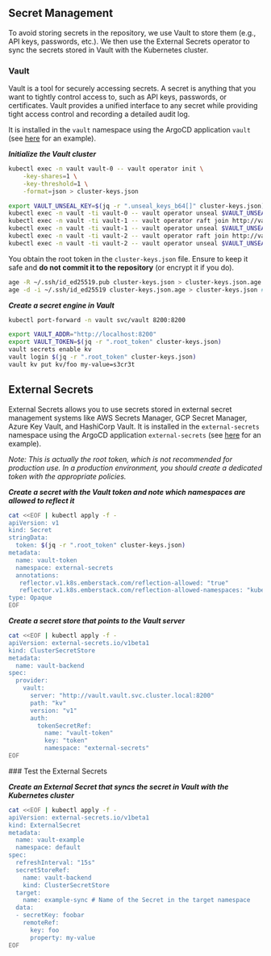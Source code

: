 ## Secret Management

To avoid storing secrets in the repository, we use Vault to store them (e.g., API keys, passwords, etc.). We then use the External Secrets operator to sync the secrets stored in Vault with the Kubernetes cluster.

### Vault

Vault is a tool for securely accessing secrets. A secret is anything that you want to tightly control access to, such as API keys, passwords, or certificates. Vault provides a unified interface to any secret while providing tight access control and recording a detailed audit log.

It is installed in the `vault` namespace using the ArgoCD application `vault` (see [here](https://github.com/qjoly/homelab/blob/3fc5c2fa7269afa87d6800083cbb2a0329e68cd8/lungo/system/vault.yaml) for an example).


***Initialize the Vault cluster***

```bash
kubectl exec -n vault vault-0 -- vault operator init \
    -key-shares=1 \
    -key-threshold=1 \
    -format=json > cluster-keys.json

export VAULT_UNSEAL_KEY=$(jq -r ".unseal_keys_b64[]" cluster-keys.json)
kubectl exec -n vault -ti vault-0 -- vault operator unseal $VAULT_UNSEAL_KEY
kubectl exec -n vault -ti vault-1 -- vault operator raft join http://vault-0.vault-internal:8200
kubectl exec -n vault -ti vault-1 -- vault operator unseal $VAULT_UNSEAL_KEY
kubectl exec -n vault -ti vault-2 -- vault operator raft join http://vault-0.vault-internal:8200
kubectl exec -n vault -ti vault-2 -- vault operator unseal $VAULT_UNSEAL_KEY
```

You obtain the root token in the `cluster-keys.json` file. Ensure to keep it safe and **do not commit it to the repository** (or encrypt it if you do).

```bash
age -R ~/.ssh/id_ed25519.pub cluster-keys.json > cluster-keys.json.age # Encrypt the file
age -d -i ~/.ssh/id_ed25519 cluster-keys.json.age > cluster-keys.json # Decrypt the file
```

***Create a secret engine in Vault***
```bash 
kubectl port-forward -n vault svc/vault 8200:8200 
```

```bash
export VAULT_ADDR="http://localhost:8200"
export VAULT_TOKEN=$(jq -r ".root_token" cluster-keys.json)
vault secrets enable kv
vault login $(jq -r ".root_token" cluster-keys.json) 
vault kv put kv/foo my-value=s3cr3t
```

## External Secrets

External Secrets allows you to use secrets stored in external secret management systems like AWS Secrets Manager, GCP Secret Manager, Azure Key Vault, and HashiCorp Vault. It is installed in the `external-secrets` namespace using the ArgoCD application `external-secrets` (see [here](https://github.com/qjoly/homelab/blob/3fc5c2fa7269afa87d6800083cbb2a0329e68cd8/lungo/system/external-secret.yaml) for an example).

*Note: This is actually the root token, which is not recommended for production use. In a production environment, you should create a dedicated token with the appropriate policies.*

***Create a secret with the Vault token and note which namespaces are allowed to reflect it***
```bash
cat <<EOF | kubectl apply -f -
apiVersion: v1
kind: Secret
stringData:
  token: $(jq -r ".root_token" cluster-keys.json)
metadata:
  name: vault-token
  namespace: external-secrets
  annotations:
   reflector.v1.k8s.emberstack.com/reflection-allowed: "true"
   reflector.v1.k8s.emberstack.com/reflection-allowed-namespaces: "kube-system,cert-manager-infomaniak,kube-system"
type: Opaque
EOF
```

***Create a secret store that points to the Vault server***
```bash
cat <<EOF | kubectl apply -f -
apiVersion: external-secrets.io/v1beta1
kind: ClusterSecretStore
metadata:
  name: vault-backend
spec:
  provider:
    vault:
      server: "http://vault.vault.svc.cluster.local:8200"
      path: "kv"
      version: "v1"
      auth:
        tokenSecretRef:
          name: "vault-token"
          key: "token"
          namespace: "external-secrets"
EOF
```

### Test the External Secrets


***Create an External Secret that syncs the secret in Vault with the Kubernetes cluster***
```bash
cat <<EOF | kubectl apply -f -
apiVersion: external-secrets.io/v1beta1
kind: ExternalSecret
metadata:
  name: vault-example
  namespace: default
spec:
  refreshInterval: "15s"
  secretStoreRef:
    name: vault-backend
    kind: ClusterSecretStore
  target:
    name: example-sync # Name of the Secret in the target namespace
  data:
  - secretKey: foobar
    remoteRef:
      key: foo
      property: my-value
EOF
```





